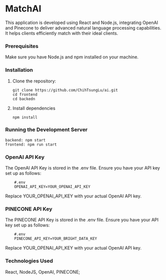 # MatchAI

This application is developed using React and Node.js, integrating OpenAI and Pinecone to deliver advanced natural language processing capabilities. It helps clients efficiently match with their ideal clients.

### Prerequisites

Make sure you have Node.js and npm installed on your machine.

### Installation

1. Clone the repository:
   ```
   git clone https://github.com/ChihTsungLu/ai.git
   cd frontend
   cd backedn
   ```
2. Install dependencies
   ```
   npm install
   ```
### Running the Development Server
   ```
   backend: npm start
   frontend: npm run start
   ```

### OpenAI API Key
The OpenAI API Key is stored in the .env file. Ensure you have your API key set up as follows:
   ```
       #.env
       OPENAI_API_KEY=YOUR_OPENAI_API_KEY
   ```
    
Replace YOUR_OPENAI_API_KEY with your actual OpenAI API key.

### PINECONE API Key
The PINECONE API Key is stored in the .env file. Ensure you have your API key set up as follows:
   ```
       #.env
       PINECONE_API_KEY=YOUR_BRIGHT_DATA_KEY
   ```
    
Replace YOUR_OPENAI_API_KEY with your actual OpenAI API key.

### Technologies Used

React, NodeJS, OpenAI, PINECONE;
